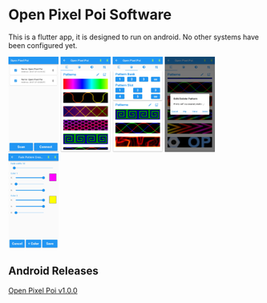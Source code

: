 # Open Pixel Poi Software
This is a flutter app, it is designed to run on android. No other systems have been configured yet.
<div>
<img src="./Screenshot_1.jpg" width="100" height="190"/>
<img src="./Screenshot_2.jpg" width="100" height="190"/>
<img src="./Screenshot_3.jpg" width="100" height="190"/>
<img src="./Screenshot_4.jpg" width="100" height="190"/>
<img src="./Screenshot_5.jpg" width="100" height="190"/>
</div>

## Android Releases
[Open Pixel Poi v1.0.0](https://github.com/Mitchlol/Open-Pixel-Poi/raw/refs/heads/main/Software/open_pixel_poi_v1.0.0.apk)
